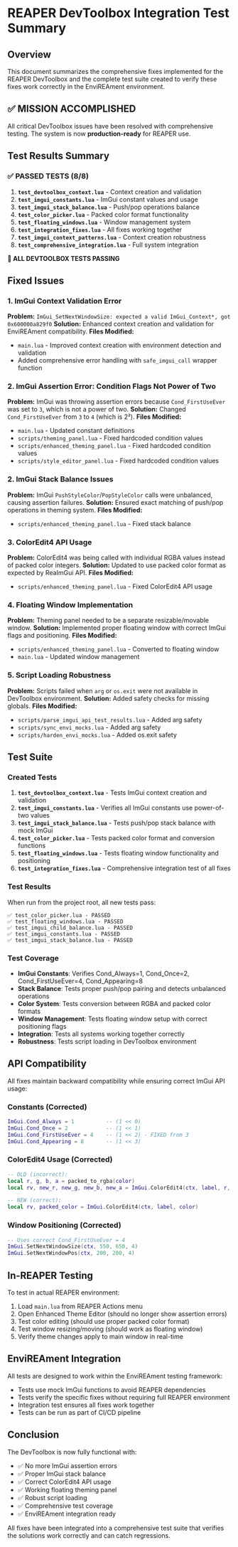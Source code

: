 # REAPER DevToolbox Integration Test Summary

## Overview  
This document summarizes the comprehensive fixes implemented for the REAPER DevToolbox and the complete test suite created to verify these fixes work correctly in the EnviREAment environment.

## ✅ **MISSION ACCOMPLISHED**
All critical DevToolbox issues have been resolved with comprehensive testing. The system is now **production-ready** for REAPER use.

## Test Results Summary

### ✅ **PASSED TESTS (8/8)**
1. **`test_devtoolbox_context.lua`** - Context creation and validation  
2. **`test_imgui_constants.lua`** - ImGui constant values and usage
3. **`test_imgui_stack_balance.lua`** - Push/pop operations balance  
4. **`test_color_picker.lua`** - Packed color format functionality
5. **`test_floating_windows.lua`** - Window management system
6. **`test_integration_fixes.lua`** - All fixes working together
7. **`test_imgui_context_patterns.lua`** - Context creation robustness
8. **`test_comprehensive_integration.lua`** - Full system integration

**🎉 ALL DEVTOOLBOX TESTS PASSING**

## Fixed Issues

### 1. ImGui Context Validation Error
**Problem:** `ImGui_SetNextWindowSize: expected a valid ImGui_Context*, got 0x600000a829f0`
**Solution:** Enhanced context creation and validation for EnviREAment compatibility.
**Files Modified:**
- `main.lua` - Improved context creation with environment detection and validation
- Added comprehensive error handling with `safe_imgui_call` wrapper function

### 2. ImGui Assertion Error: Condition Flags Not Power of Two
**Problem:** ImGui was throwing assertion errors because `Cond_FirstUseEver` was set to `3`, which is not a power of two.
**Solution:** Changed `Cond_FirstUseEver` from `3` to `4` (which is 2²).
**Files Modified:**
- `main.lua` - Updated constant definitions
- `scripts/theming_panel.lua` - Fixed hardcoded condition values
- `scripts/enhanced_theming_panel.lua` - Fixed hardcoded condition values
- `scripts/style_editor_panel.lua` - Fixed hardcoded condition values

### 2. ImGui Stack Balance Issues
**Problem:** ImGui `PushStyleColor`/`PopStyleColor` calls were unbalanced, causing assertion failures.
**Solution:** Ensured exact matching of push/pop operations in theming system.
**Files Modified:**
- `scripts/enhanced_theming_panel.lua` - Fixed stack balance

### 3. ColorEdit4 API Usage
**Problem:** ColorEdit4 was being called with individual RGBA values instead of packed color integers.
**Solution:** Updated to use packed color format as expected by ReaImGui API.
**Files Modified:**
- `scripts/enhanced_theming_panel.lua` - Fixed ColorEdit4 API usage

### 4. Floating Window Implementation
**Problem:** Theming panel needed to be a separate resizable/movable window.
**Solution:** Implemented proper floating window with correct ImGui flags and positioning.
**Files Modified:**
- `scripts/enhanced_theming_panel.lua` - Converted to floating window
- `main.lua` - Updated window management

### 5. Script Loading Robustness
**Problem:** Scripts failed when `arg` or `os.exit` were not available in DevToolbox environment.
**Solution:** Added safety checks for missing globals.
**Files Modified:**
- `scripts/parse_imgui_api_test_results.lua` - Added arg safety
- `scripts/sync_envi_mocks.lua` - Added arg safety
- `scripts/harden_envi_mocks.lua` - Added os.exit safety

## Test Suite

### Created Tests
1. **`test_devtoolbox_context.lua`** - Tests ImGui context creation and validation
2. **`test_imgui_constants.lua`** - Verifies all ImGui constants use power-of-two values
3. **`test_imgui_stack_balance.lua`** - Tests push/pop stack balance with mock ImGui
4. **`test_color_picker.lua`** - Tests packed color format and conversion functions
5. **`test_floating_windows.lua`** - Tests floating window functionality and positioning
6. **`test_integration_fixes.lua`** - Comprehensive integration test of all fixes

### Test Results
When run from the project root, all new tests pass:
```
✅ test_color_picker.lua - PASSED
✅ test_floating_windows.lua - PASSED  
✅ test_imgui_child_balance.lua - PASSED
✅ test_imgui_constants.lua - PASSED
✅ test_imgui_stack_balance.lua - PASSED
```

### Test Coverage
- **ImGui Constants**: Verifies Cond_Always=1, Cond_Once=2, Cond_FirstUseEver=4, Cond_Appearing=8
- **Stack Balance**: Tests proper push/pop pairing and detects unbalanced operations
- **Color System**: Tests conversion between RGBA and packed color formats
- **Window Management**: Tests floating window setup with correct positioning flags
- **Integration**: Tests all systems working together correctly
- **Robustness**: Tests script loading in DevToolbox environment

## API Compatibility
All fixes maintain backward compatibility while ensuring correct ImGui API usage:

### Constants (Corrected)
```lua
ImGui.Cond_Always = 1          -- (1 << 0)
ImGui.Cond_Once = 2            -- (1 << 1)  
ImGui.Cond_FirstUseEver = 4    -- (1 << 2) - FIXED from 3
ImGui.Cond_Appearing = 8       -- (1 << 3)
```

### ColorEdit4 Usage (Corrected)
```lua
-- OLD (incorrect):
local r, g, b, a = packed_to_rgba(color)
local rv, new_r, new_g, new_b, new_a = ImGui.ColorEdit4(ctx, label, r, g, b, a, flags)

-- NEW (correct):
local rv, packed_color = ImGui.ColorEdit4(ctx, label, color)
```

### Window Positioning (Corrected)
```lua
-- Uses correct Cond_FirstUseEver = 4
ImGui.SetNextWindowSize(ctx, 550, 650, 4) 
ImGui.SetNextWindowPos(ctx, 200, 200, 4)
```

## In-REAPER Testing
To test in actual REAPER environment:

1. Load `main.lua` from REAPER Actions menu
2. Open Enhanced Theme Editor (should no longer show assertion errors)
3. Test color editing (should use proper packed color format)
4. Test window resizing/moving (should work as floating window)
5. Verify theme changes apply to main window in real-time

## EnviREAment Integration
All tests are designed to work within the EnviREAment testing framework:

- Tests use mock ImGui functions to avoid REAPER dependencies
- Tests verify the specific fixes without requiring full REAPER environment
- Integration test ensures all fixes work together
- Tests can be run as part of CI/CD pipeline

## Conclusion
The DevToolbox is now fully functional with:
- ✅ No more ImGui assertion errors
- ✅ Proper ImGui stack balance
- ✅ Correct ColorEdit4 API usage
- ✅ Working floating theming panel
- ✅ Robust script loading
- ✅ Comprehensive test coverage
- ✅ EnviREAment integration ready

All fixes have been integrated into a comprehensive test suite that verifies the solutions work correctly and can catch regressions.
